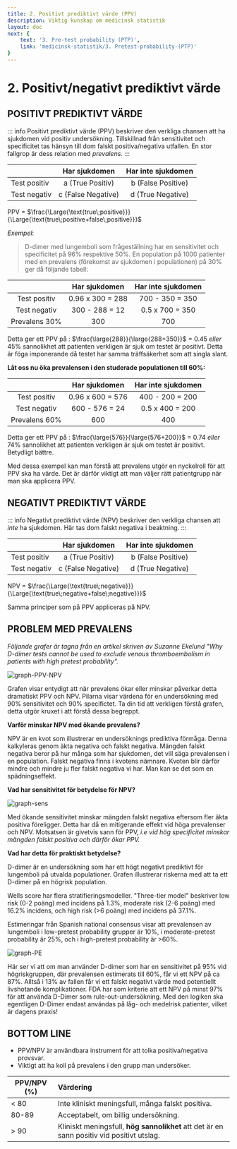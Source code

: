 ```yaml
---
title: 2. Positivt prediktivt värde (PPV)
description: Viktig kunskap om medicinsk statistik
layout: doc
next: {
    text: '3. Pre-test probability (PTP)',
    link: 'medicinsk-statistik/3. Pretest-probability-(PTP)'
}
---
```


# 2. Positivt/negativt prediktivt värde

## POSITIVT PREDIKTIVT VÄRDE

::: info Positivt prediktivt värde (PPV) beskriver den verkliga chansen att ha sjukdomen vid positiv undersökning. Tillskillnad från sensitivitet och specificitet tas hänsyn till dom falskt positiva/negativa utfallen. En stor fallgrop är dess relation med _prevalens_.
:::

|               | Har sjukdomen             | Har inte sjukdomen        |
| ------------- | :-----------:             | :--------------------:    |
| Test positiv  | a (True Positiv)          | b (False Positive)        |
| Test negativ  | c (False Negative)        | d (True Negative)         |

PPV = $\frac{\Large{\text{true\;positive}}}{\Large{\text{true\;positive+false\;positive}}}$

_Exempel_:
> <bl> D-dimer med lungemboli som frågeställning har en sensitivitet och specificitet på 96% respektive 50%. En population på 1000 patienter med en prevalens (förekomst av sjukdomen i populationen) på 30% ger då följande tabell: </bl>

|               | Har sjukdomen             | Har inte sjukdomen        |
| :-------------: | :-----------:           | :--------------------:    |
| Test positiv  | 0.96 x 300  = 288           |  700 - 350 = 350           |
| Test negativ  |  300 - 288 = 12            | 0.5 x 700 = 350             |
| Prevalens 30% | 300                        | 700                        |


Detta ger ett PPV på : $\frac{\large{288}}{\large{288+350}}$ = 0.45 _eller_ 45% sannolikhet att patienten verkligen är sjuk om testet är positivt. Detta är föga imponerande då testet har samma träffsäkerhet som att singla slant. 

**Låt oss nu öka prevalensen i den studerade populationen till 60%:**

|               | Har sjukdomen             | Har inte sjukdomen        |
| :-------------: | :-----------:           | :--------------------:    |
| Test positiv  | 0.96 x 600  = 576           |  400 - 200 = 200           |
| Test negativ  |  600 - 576 = 24            | 0.5 x 400 = 200             |
| Prevalens 60% | 600                        | 400                        |

Detta ger ett PPV på : $\frac{\large{576}}{\large{576+200}}$ = 0.74 _eller_ 74% sannolikhet att patienten verkligen är sjuk om testet är positivt. Betydligt bättre.

Med dessa exempel kan man förstå att prevalens utgör en nyckelroll för att PPV ska ha värde. Det är därför viktigt att man väljer rätt patientgrupp när man ska applicera PPV. 

## NEGATIVT PREDIKTIVT VÄRDE

::: info Negativt prediktivt värde (NPV) beskriver den verkliga chansen att _inte_ ha sjukdomen. Här tas dom falskt negativa i beaktning.
:::

|               | Har sjukdomen             | Har inte sjukdomen        |
| ------------- | :-----------:             | :--------------------:    |
| Test positiv  | a (True Positiv)          | b (False Positive)        |
| Test negativ  | c (False Negative)        | d (True Negative)         |

NPV = $\frac{\Large{\text{true\;negative}}}{\Large{\text{true\;negative+false\;negative}}}$

Samma principer som på PPV appliceras på NPV.

## PROBLEM MED PREVALENS

_Följande grafer är tagna från en artikel skriven av Suzanne Ekelund "Why D-dimer tests cannot be used to exclude venous thromboembolism in patients with high pretest probability"._

![graph-PPV-NPV](graph-PPV-NPV.png)

Grafen visar entydigt att när prevalens ökar eller minskar påverkar detta dramatiskt PPV och NPV. Pilarna visar värdena för en undersökning med 90% sensitivitet och 90% specifictet. Ta din tid att verkligen förstå grafen, detta utgör kruxet i att förstå dessa begreppt. 

__<gr> Varför minskar NPV med ökande prevalens? </gr>__

NPV är en kvot som illustrerar en undersöknings prediktiva förmåga. Denna kalkyleras genom äkta negativa och falskt negativa. Mängden falskt negativa beror på hur många som har sjukdomen, det vill säga prevalensen i en population. Falskt negativa finns i kvotens nämnare. Kvoten blir därför mindre och mindre ju fler falskt negativa vi har. Man kan se det som en spädningseffekt.

__<gr> Vad har sensitivitet för betydelse för NPV? </gr>__

![graph-sens](graph-sens.png)

Med ökande sensitivitet minskar mängden falskt negativa eftersom fler äkta positiva föreligger. Detta har då en mitigerande effekt vid höga prevalenser och NPV. Motsatsen är givetvis sann för PPV, _i.e vid hög specificitet minskar mängden falskt positiva och därför ökar PPV._

__<gr> Vad har detta för praktiskt betydelse? </gr>__

D-dimer är en undersökning som har ett högt negativt prediktivt för lungemboli på utvalda populationer. Grafen illustrerar riskerna med att ta ett D-dimer på en högrisk population. 

Wells score har flera stratifieringsmodeller. "Three-tier model" beskriver low risk (0-2 poäng) med incidens på 1.3%, moderate risk (2-6 poäng) med 16.2% incidens, och high risk (>6 poäng) med incidens på 37.1%. 

Estimeringar från Spanish national consensus visar att prevalensen av lungemboli i low-pretest probability grupper är 10%, i moderate-pretest probability är 25%, och i high-pretest probability är >60%.

![graph-PE](graph-PE.png)

Här ser vi att om man använder D-dimer som har en sensitivitet på 95% vid högriskgruppen, där prevalensen estimerats till 60%,  får vi ett NPV på ca 87%. Alltså i 13% av fallen får vi ett falskt negativt värde med potentiellt livshotande komplikationer. FDA har som kriterie att ett NPV på minst 97% för att använda D-Dimer som rule-out-undersökning. Med den logiken ska egentligen D-Dimer endast användas på låg- och medelrisk patienter, vilket är dagens praxis!

## BOTTOM LINE

* PPV/NPV är användbara instrument för att tolka positiva/negativa provsvar.
* Viktigt att ha koll på prevalens i den grupp man undersöker.

|       PPV/NPV (%)          |                Värdering                                                               | 
| -------------          | :-----------------------------------------------------------------------              | 
| <re> < 80          </re>        | <re> Inte kliniskt meningsfull, många falskt positiva.    </re>                                  | 
|<gr> 80-89 </gr>               | <gr> Acceptabelt, om billig undersökning.  </gr>                                                 | 
|<pu> > 90 </pu>                 | <pu> Kliniskt meningsfull, **hög sannolikhet** att det är en sann positiv vid positivt utslag. </pu>  | 

